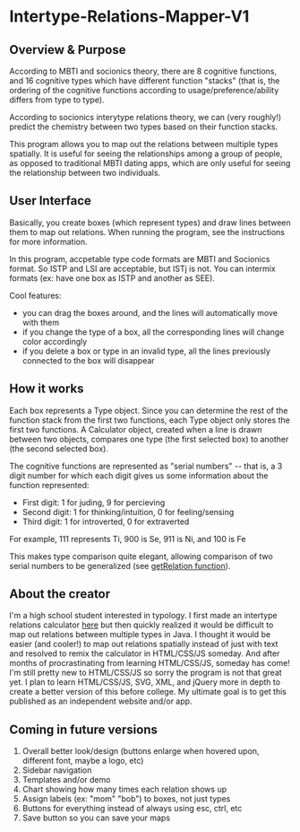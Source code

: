 # Intertype-Relations-Mapper-V1

## Overview & Purpose

According to MBTI and socionics theory, there are 8 cognitive functions, and 16 cognitive types
which have different function "stacks" (that is, the ordering of the cognitive functions according 
to usage/preference/ability differs from type to type). 

According to socionics interytype relations theory, we can (very roughly!) predict the chemistry
between two types based on their function stacks.

This program allows you to map out the relations between multiple types spatially. It is useful for
seeing the relationships among a group of people, as opposed to traditional MBTI dating apps, which 
are only useful for seeing the relationship between two individuals.

## User Interface

Basically, you create boxes (which represent types) and draw lines between them to map out relations. When running the program, see the instructions for more information.

In this program, accpetable type code formats are MBTI and Socionics format. So ISTP and LSI are
acceptable, but ISTj is not. You can intermix formats (ex: have one box as ISTP and another as SEE).

Cool features:
 - you can drag the boxes around, and the lines will automatically move with them
 - if you change the type of a box, all the corresponding lines will change color accordingly
 - if you delete a box or type in an invalid type, all the lines previously connected to the box will disappear

## How it works

Each box represents a Type object. Since you can determine the rest of the function stack from the 
first two functions, each Type object only stores the first two functions. A Calculator object, 
created when a line is drawn between two objects, compares one type (the first selected box) to 
another (the second selected box).

The cognitive functions are represented as "serial numbers" -- that is, a 3 digit number for which 
each digit gives us some information about the function represented:

- First digit: 1 for juding, 9 for percieving
- Second digit: 1 for thinking/intuition, 0 for feeling/sensing
- Third digit: 1 for introverted, 0 for extraverted

For example, 111 represents Ti, 900 is Se, 911 is Ni, and 100 is Fe
  
This makes type comparison quite elegant, allowing comparison of two serial numbers to be
generalized (see [getRelation function](calculator.js)).

## About the creator
I'm a high school student interested in typology. I first made an intertype relations
calculator [here](https://repl.it/@RuthBerkun/Intertype-Relations-Calculator#Calculator.java) but then
quickly realized it would be difficult to map out relations between multiple types in Java. I thought
it would be easier (and cooler!) to map out relations spatially instead of just with text and resolved
to remix the calculator in HTML/CSS/JS someday. And after months of procrastinating from learning 
HTML/CSS/JS, someday has come! I'm still pretty new to HTML/CSS/JS so sorry the program is not that great
yet. I plan to learn HTML/CSS/JS, SVG, XML, and jQuery more in depth to create a better
version of this before college. My ultimate goal is to get this published as an independent website and/or app.

## Coming in future versions
1. Overall better look/design (buttons enlarge when hovered upon, different font, maybe a logo, etc)
2. Sidebar navigation
3. Templates and/or demo
4. Chart showing how many times each relation shows up 
5. Assign labels (ex: "mom" "bob") to boxes, not just types
6. Buttons for everything instead of always using esc, ctrl, etc
7. Save button so you can save your maps
